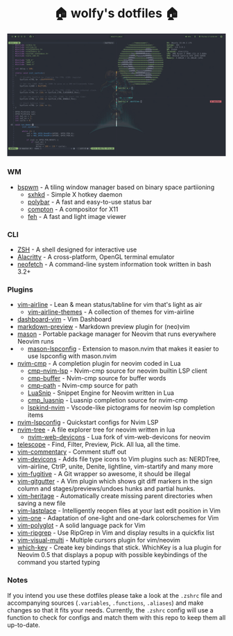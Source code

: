 <h1 align="center">🏠 wolfy's dotfiles 🏠</h1>

<img src="images/nvim.png" />

### WM
- [bspwm](https://github.com/baskerville/bspwm) - A tiling window manager based on binary space partiioning
  - [sxhkd](https://github.com/baskerville/sxhkd) - Simple X hotkey daemon
  - [polybar](https://github.com/polybar/polybar) - A fast and easy-to-use status bar
  - [compton](https://github.com/chjj/compton) - A compositor for X11
  - [feh](https://github.com/derf/feh) - A fast and light image viewer

### CLI

- [ZSH](https://zsh.sourceforge.io/) - A shell designed for interactive use
- [Alacritty](https://github.com/alacritty/alacritty) - A cross-platform, OpenGL terminal emulator
- [neofetch](https://github.com/dylanaraps/neofetch) - A command-line system information took written in bash 3.2+

### Plugins

- [vim-airline](https://github.com/vim-airline/vim-airline) - Lean & mean status/tabline for vim that's light as air
  - [vim-airline-themes](https://github.com/vim-airline/vim-airline-themes) - A collection of themes for vim-airline
- [dashboard-vim](https://github.com/glepnir/dashboard-nvim) - Vim Dashboard
- [markdown-preview](https://github.com/iamcco/markdown-preview.nvim) - Markdown preview plugin for (neo)vim
- [mason](https://github.com/williamboman/mason.nvim) - Portable package manager for Neovim that runs everywhere Neovim runs
- - [mason-lspconfig](https://github.com/williamboman/mason-lspconfig.nvim) - Extension to mason.nvim that makes it easier to use lspconfig with mason.nvim
- [nvim-cmp](https://github.com/hrsh7th/nvim-cmp) - A completion plugin for neovim coded in Lua
  - [cmp-nvim-lsp](https://github.com/hrsh7th/cmp-nvim-lsp) - Nvim-cmp source for neovim builtin LSP client
  - [cmp-buffer](https://github.com/hrsh7th/cmp-buffer) - Nvim-cmp source for buffer words
  - [cmp-path](https://github.com/hrsh7th/cmp-path) - Nvim-cmp source for path
  - [LuaSnip](https://github.com/L3MON4D3/LuaSnip) - Snippet Engine for Neovim written in Lua
  - [cmp_luasnip](https://github.com/saadparwaiz1/cmp_luasnip) - Luasnip completion source for nvim-cmp
  - [lspkind-nvim](https://github.com/onsails/lspkind.nvim) - Vscode-like pictograms for neovim lsp completion items
- [nvim-lspconfig](https://github.com/neovim/nvim-lspconfig) - Quickstart configs for Nvim LSP
- [nvim-tree](https://github.com/kyazdani42/nvim-tree.lua) - A file explorer tree for neovim written in lua
  - [nvim-web-devicons](https://github.com/kyazdani42/nvim-web-devicons) - Lua fork of vim-web-devicons for neovim
- [telescope](https://github.com/nvim-telescope/telescope.nvim) - Find, Filter, Preview, Pick. All lua, all the time.
- [vim-commentary](https://github.com/tpope/vim-commentary) - Comment stuff out
- [vim-devicons](https://github.com/ryanoasis/vim-devicons) - Adds file type icons to Vim plugins such as: NERDTree, vim-airline, CtrlP, unite, Denite, lightline, vim-startify and many more
- [vim-fugitive](https://github.com/tpope/vim-fugitive) - A Git wrapper so awesome, it should be illegal
- [vim-gitgutter](https://github.com/airblade/vim-gitgutter) - A Vim plugin which shows git diff markers in the sign column and stages/previews/undoes hunks and partial hunks.
- [vim-heritage](https://github.com/jessarcher/vim-heritage) - Automatically create missing parent directories when saving a new file
- [vim-lastplace](https://github.com/farmergreg/vim-lastplace) - Intelligently reopen files at your last edit position in Vim
- [vim-one](https://github.com/rakr/vim-one) - Adaptation of one-light and one-dark colorschemes for Vim
- [vim-polyglot](https://github.com/sheerun/vim-polyglot) - A solid language pack for Vim
- [vim-ripgrep](https://github.com/jremmen/vim-ripgrep) - Use RipGrep in Vim and display results in a quickfix list
- [vim-visual-multi](https://github.com/mg979/vim-visual-multi) - Multiple cursors plugin for vim/neovim
- [which-key](https://github.com/folke/which-key.nvim) - Create key bindings that stick. WhichKey is a lua plugin for Neovim 0.5 that displays a popup with possible keybindings of the command you started typing

### Notes

If you intend you use these dotfiles please take a look at the `.zshrc` file and accompanying sources (`.variables`, `.functions`, `.aliases`) and make changes so that it fits your needs. Currently, the `.zshrc` config will use a function to check for configs and match them with this repo to keep them all up-to-date.
